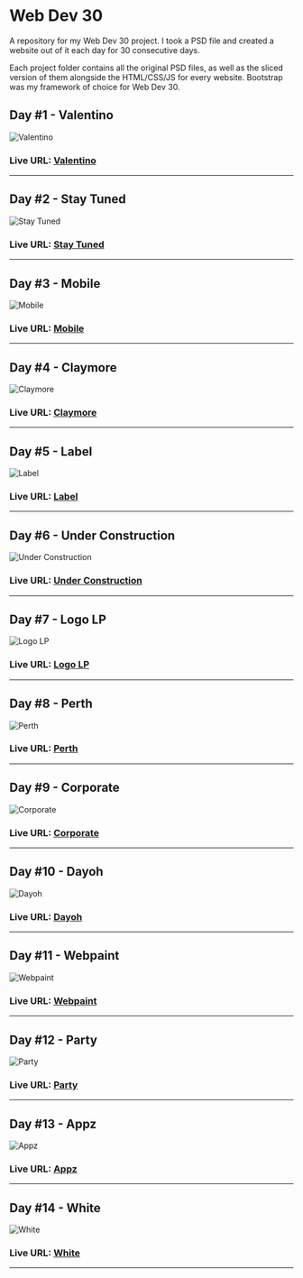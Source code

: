# Web Dev 30
A repository for my Web Dev 30 project. I took a PSD file and created a website out of it each day for 30 consecutive days. 

Each project folder contains all the original PSD files, as well as the sliced version of them alongside the HTML/CSS/JS for every website. Bootstrap was my framework of choice for Web Dev 30.

## Day #1 - Valentino
![Valentino](Day%20%231%20-%20Valentino/1.-%20Originals/Valentino.jpg)
### Live URL: [Valentino](http://wd1.surge.sh/)
------

## Day #2 - Stay Tuned
![Stay Tuned](Day%20%232%20-%20Stay%20Tuned/1.-%20Originals/Stay%20Tuned.jpg)
### Live URL: [Stay Tuned](http://wd2.surge.sh/)
------

## Day #3 - Mobile
![Mobile](Day%20%233%20-%20Mobile/1.-%20Originals/Mobile.jpg)
### Live URL: [Mobile](http://wd3.surge.sh/)
------

## Day #4 - Claymore
![Claymore](Day%20%234%20-%20Claymore/1.-%20Originals/Claymore.jpg)
### Live URL: [Claymore](http://wd4.surge.sh/)
------

## Day #5 - Label
![Label](Day%20%235%20-%20Label/1.-%20Originals/Label.png)
### Live URL: [Label](http://wd5.surge.sh/)
------

## Day #6 - Under Construction
![Under Construction](Day%20%236%20-%20Under%20Contruction/1.-%20Originals/Under%20Construction.png)
### Live URL: [Under Construction](http://wd6.surge.sh/)
------

## Day #7 - Logo LP
![Logo LP](Day%20%237%20-%20Logo%20LP/1.-%20Originals/Logo%20LP.jpg)
### Live URL: [Logo LP](http://wd7.surge.sh/)
------

## Day #8 - Perth
![Perth](Day%20%238%20-%20Perth/1.-%20Originals/Perth.jpg)
### Live URL: [Perth](http://wd8.surge.sh/)
------

## Day #9 - Corporate
![Corporate](Day%20%239%20-%20Corporate/1.-%20Originals/Corporate.jpg)
### Live URL: [Corporate](http://wd9.surge.sh/)
------

## Day #10 - Dayoh
![Dayoh](Day%20%2310%20-%20Dayoh/1.-%20Originals/Dayoh.jpg)
### Live URL: [Dayoh](http://wd10.surge.sh/)
------


## Day #11 - Webpaint
![Webpaint](Day%20%2311%20-%20Webpaint/1.-%20Originals/Webpaint.jpg)
### Live URL: [Webpaint](http://wd11.surge.sh/)
------

## Day #12 - Party
![Party](Day%20%2312%20-%20Party/1.-%20Originals/Party.png)
### Live URL: [Party](http://wd12.surge.sh/)
------

## Day #13 - Appz
![Appz](Day%20%2313%20-%20Appz/1.-%20Originals/Appz.jpg)
### Live URL: [Appz](http://wd13.surge.sh/)
------

## Day #14 - White
![White](Day%20%2314%20-%20White/1.-%20Originals/White.png)
### Live URL: [White](http://wd14.surge.sh/)
------



